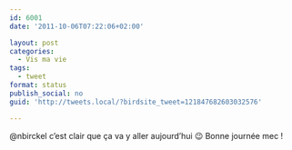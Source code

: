 ```yaml
---
id: 6001
date: '2011-10-06T07:22:06+02:00'

layout: post
categories:
  - Vis ma vie
tags:
  - tweet
format: status
publish_social: no
guid: 'http://tweets.local/?birdsite_tweet=121847682603032576'

---
```


@nbirckel c’est clair que ça va y aller aujourd’hui 😉 Bonne journée mec !